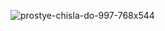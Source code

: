 ![prostye-chisla-do-997-768x544](https://github.com/wsdqz/euclid/assets/59272773/aa199750-9a67-481a-bc10-f55804a3354d)
